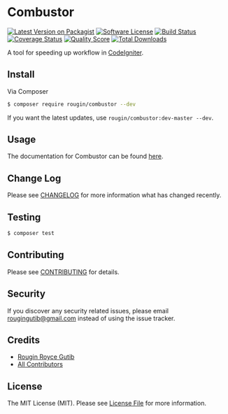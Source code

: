 # Combustor

[![Latest Version on Packagist][ico-version]][link-packagist]
[![Software License][ico-license]](LICENSE.md)
[![Build Status][ico-travis]][link-travis]
[![Coverage Status][ico-scrutinizer]][link-scrutinizer]
[![Quality Score][ico-code-quality]][link-code-quality]
[![Total Downloads][ico-downloads]][link-downloads]

A tool for speeding up workflow in [CodeIgniter](https://codeigniter.com).

## Install

Via Composer

``` bash
$ composer require rougin/combustor --dev
```

If you want the latest updates, use ```rougin/combustor:dev-master --dev```.

## Usage

The documentation for Combustor can be found [here](http://rougin.github.io/combustor/commands.html).

## Change Log

Please see [CHANGELOG](CHANGELOG.md) for more information what has changed recently.

## Testing

``` bash
$ composer test
```

## Contributing

Please see [CONTRIBUTING](CONTRIBUTING.md) for details.

## Security

If you discover any security related issues, please email rougingutib@gmail.com instead of using the issue tracker.

## Credits

- [Rougin Royce Gutib][link-author]
- [All Contributors][link-contributors]

## License

The MIT License (MIT). Please see [License File](LICENSE.md) for more information.

[ico-version]: https://img.shields.io/packagist/v/rougin/combustor.svg?style=flat-square
[ico-license]: https://img.shields.io/badge/license-MIT-brightgreen.svg?style=flat-square
[ico-travis]: https://img.shields.io/travis/rougin/combustor/master.svg?style=flat-square
[ico-scrutinizer]: https://img.shields.io/scrutinizer/coverage/g/rougin/combustor.svg?style=flat-square
[ico-code-quality]: https://img.shields.io/scrutinizer/g/rougin/combustor.svg?style=flat-square
[ico-downloads]: https://img.shields.io/packagist/dt/rougin/combustor.svg?style=flat-square

[link-packagist]: https://packagist.org/packages/rougin/combustor
[link-travis]: https://travis-ci.org/rougin/combustor
[link-scrutinizer]: https://scrutinizer-ci.com/g/rougin/combustor/code-structure
[link-code-quality]: https://scrutinizer-ci.com/g/rougin/combustor
[link-downloads]: https://packagist.org/packages/rougin/combustor
[link-author]: https://github.com/rougin
[link-contributors]: ../../contributors
